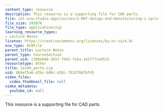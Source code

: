 ```yaml
---
content_type: resource
description: This resource is a supporting file for CAD parts.
file: /ol-ocw-studio-app/courses/2-007-design-and-manufacturing-i-spring-2009/0bbef5a642bcb8bcd16c76327607bf45_lec09_parts.zip
file_size: 343876
file_type: application/zip
learning_resource_types:
- Lecture Notes
license: https://creativecommons.org/licenses/by-nc-sa/4.0/
ocw_type: OCWFile
parent_title: Lecture Notes
parent_type: CourseSection
parent_uid: c366ebb8-3b57-fd42-fa5a-1e2f77ce4532
resourcetype: Other
title: lec09_parts.zip
uid: 0bbef5a6-42bc-b8bc-d16c-76327607bf45
video_files:
  video_thumbnail_file: null
video_metadata:
  youtube_id: null
---
```

This resource is a supporting file for CAD parts.